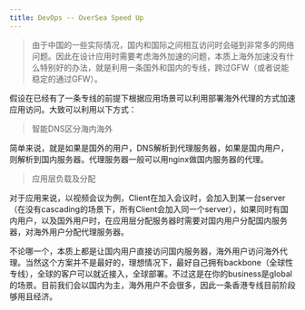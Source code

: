 ```yaml
---
title: DevOps -- OverSea Speed Up
---
```




> 由于中国的一些实际情况，国内和国际之间相互访问时会碰到非常多的网络问题。因此在设计应用时需要考虑海外加速的问题，本质上海外加速没有什么特别好的办法，就是利用一条国外和国内的专线，跨过GFW（或者说能稳定的通过GFW）。



假设在已经有了一条专线的前提下根据应用场景可以利用部署海外代理的方式加速应用访问。大致可以利用以下方式：



> 智能DNS区分海内海外

简单来说，就是如果是国外的用户，DNS解析到代理服务器，如果是国内用户，则解析到国内服务器。代理服务器一般可以用nginx做国内服务器的代理。



> 应用层负载及分配

对于应用来说，以视频会议为例，Client在加入会议时，会加入到某一台server（在没有cascading的场景下，所有Client会加入同一个server），如果同时有国内用户，以及国外用户时，在应用层分配服务器时需要对国内用户分配国内服务器，对海外用户分配代理服务器。



不论哪一个，本质上都是让国内用户直接访问国内服务器，海外用户访问海外代理。当然这个方案并不是最好的，理想情况下，最好自己拥有backbone（全球性专线），全球的客户可以就近接入，全球部署。不过这是在你的business是global的场景。目前我们会以国内为主，海外用户不会很多，因此一条香港专线目前阶段够用且经济。

